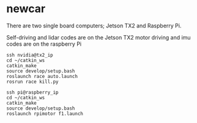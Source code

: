 # newcar
There are two single board computers; Jetson TX2 and Raspberry Pi.

Self-driving and lidar codes are on the Jetson TX2
motor driving and imu codes are on the raspberry Pi
```
ssh nvidia@tx2_ip
cd ~/catkin_ws
catkin_make
source develop/setup.bash
roslaunch race auto.launch
rosrun race kill.py
```



```
ssh pi@raspberry_ip
cd ~/catkin_ws
catkin_make
source develop/setup.bash
roslaunch rpimotor f1.launch
```

